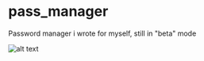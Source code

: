 # pass_manager
Password manager i wrote for myself, still in "beta" mode

![alt text](http://url/to/img.png)
